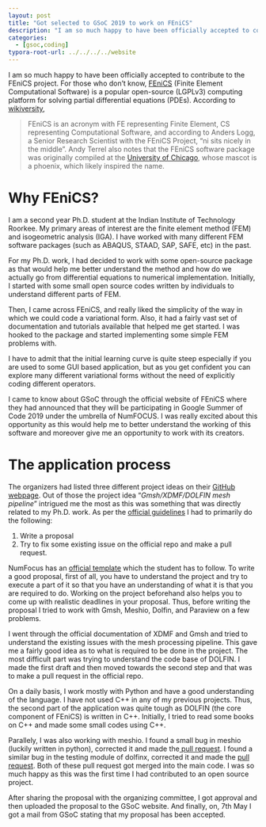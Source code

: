 ```yaml
---
layout: post
title: "Got selected to GSoC 2019 to work on FEniCS"
description: "I am so much happy to have been officially accepted to contribute to the FEniCS project."
categories: 
  - [gsoc,coding]
typora-root-url: ../../../../website
---
```


I am so much happy to have been officially accepted to contribute to the FEniCS project. For those who don’t know, [FEniCS](https://fenicsproject.org/) (Finite Element Computational Software) is a popular open-source (LGPLv3) computing platform for solving partial differential equations (PDEs). According to [wikiversity](https://en.wikiversity.org/wiki/Introduction_to_Python_for_FEniCS),

> FEniCS is an acronym with FE representing Finite Element, CS representing Computational Software, and according to Anders Logg, a Senior Research Scientist with the FEniCS Project, “ni sits nicely in the middle”. Andy Terrel also notes that the FEniCS software package was originally compiled at the [University of Chicago](http://www.uchicago.edu/index.shtml), whose mascot is a phoenix, which likely inspired the name.

# Why FEniCS?

I am a second year Ph.D. student at the Indian Institute of Technology Roorkee. My primary areas of interest are the finite element method (FEM) and isogeometric analysis (IGA). I have worked with many different FEM software packages (such as ABAQUS, STAAD, SAP, SAFE, etc) in the past.

For my Ph.D. work, I had decided to work with some open-source package as that would help me better understand the method and how do we actually go from differential equations to numerical implementation. Initially, I started with some small open source codes written by individuals to understand different parts of FEM.

Then, I came across FEniCS, and really liked the simplicity of the way in which we could code a variational form. Also, it had a fairly vast set of documentation and tutorials available that helped me get started. I was hooked to the package and started implementing some simple FEM problems with.

I have to admit that the initial learning curve is quite steep especially if you are used to some GUI based application, but as you get confident you can explore many different variational forms without the need of explicitly coding different operators.

I came to know about GSoC through the official website of FEniCS where they had announced that they will be participating in Google Summer of Code 2019 under the umbrella of NumFOCUS. I was really excited about this opportunity as this would help me to better understand the working of this software and moreover give me an opportunity to work with its creators.

# The application process

The organizers had listed three different project ideas on their [GitHub webpage](https://github.com/FEniCS/gsoc/blob/fenics/ideas-2019/2019/ideas-list-fenics.md). Out of those the project idea “*Gmsh/XDMF/DOLFIN mesh pipeline*” intrigued me the most as this was something that was directly related to my Ph.D. work. As per the [official guidelines](https://github.com/numfocus/gsoc/blob/master/CONTRIBUTING-students.md) I had to primarily do the following:

1. Write a proposal
2. Try to fix some existing issue on the official repo and make a pull request.

NumFocus has an [official template](https://github.com/numfocus/gsoc/blob/master/templates/proposal.md) which the student has to follow. To write a good proposal, first of all, you have to understand the project and try to execute a part of it so that you have an understanding of what it is that you are required to do. Working on the project beforehand also helps you to come up with realistic deadlines in your proposal. Thus, before writing the proposal I tried to work with Gmsh, Meshio, Dolfin, and Paraview on a few problems.

I went through the official documentation of XDMF and Gmsh and tried to understand the existing issues with the mesh processing pipeline. This gave me a fairly good idea as to what is required to be done in the project. The most difficult part was trying to understand the code base of DOLFIN. I made the first draft and then moved towards the second step and that was to make a pull request in the official repo.

On a daily basis, I work mostly with Python and have a good understanding of the language. I have not used C++ in any of my previous projects. Thus, the second part of the application was quite tough as DOLFIN (the core component of FEniCS) is written in C++. Initially, I tried to read some books on C++ and made some small codes using C++.

Parallely, I was also working with meshio. I found a small bug in meshio (luckily written in python), corrected it and made the[ pull request](https://github.com/nschloe/meshio/pull/374). I found a similar bug in the testing module of dolfinx, corrected it and made the [pull request](https://github.com/FEniCS/dolfinx/pull/375/files). Both of these pull request got merged into the main code. I was so much happy as this was the first time I had contributed to an open source project.

After sharing the proposal with the organizing committee, I got approval and then uploaded the proposal to the GSoC website. And finally, on, 7th May I got a mail from GSoC stating that my proposal has been accepted.
